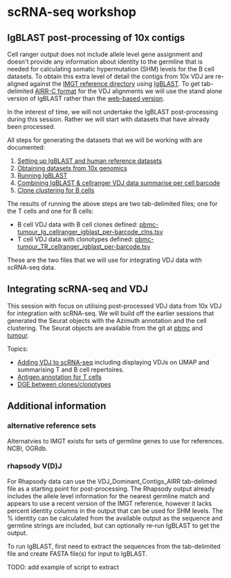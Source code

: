 # scRNA-seq workshop

## IgBLAST post-processing of 10x contigs

Cell ranger output does not include allele level gene assignment and doesn't provide any information about identity to the germline that is needed for calculating somatic hypermutation (SHM) levels for the B cell datasets. To obtain this extra level of detail the contigs from 10x VDJ are re-aligned against the [IMGT reference directory](https://www.imgt.org/vquest/refseqh.html) using [IgBLAST](https://ncbi.github.io/igblast/). To get tab-delimited [AIRR-C format](https://docs.airr-community.org/en/stable/datarep/overview.html) for the VDJ alignments we will use the stand alone version of IgBLAST rather than the [web-based version](https://www.ncbi.nlm.nih.gov/igblast/igblast.cgi).

In the interest of time, we will not undertake the IgBLAST post-processing during this session. Rather we will start with datasets that have already been processed. 

All steps for generating the datasets that we will be working with are documented:
1. [Setting up IgBLAST and human reference datasets](docs/igblast_setup.md)
2. [Obtaining datasets from 10x genomics](docs/datasets.md)
3. [Running IgBLAST](docs/running_igblast.md)
4. [Combining IgBLAST & cellranger VDJ data summarise per cell barcode](https://kjlj.github.io/scRNA-seq_VDJ/docs/joining_cellranger_igblast.html)
5. [Clone clustering for B cells](https://kjlj.github.io/scRNA-seq_VDJ/docs/building_b_cell_clones.html)

The results of running the above steps are two tab-delimited files; one for the T cells and one for B cells:
- B cell VDJ data with B cell clones defined: [pbmc-tumour_Ig_cellranger_igblast_per-barcode_clns.tsv](https://raw.githubusercontent.com/kjlj/scRNA-seq_VDJ/main/data/pbmc-tumour_Ig_cellranger_igblast_per-barcode_clns.tsv)
- T cell VDJ data with clonotypes defined: [pbmc-tumour_TR_cellranger_igblast_per-barcode.tsv](https://raw.githubusercontent.com/kjlj/scRNA-seq_VDJ/main/data/pbmc-tumour_TR_cellranger_igblast_per-barcode.tsv)

These are the two files that we will use for integrating VDJ data with scRNA-seq data.

## Integrating scRNA-seq and VDJ

This session with focus on utilising post-processed VDJ data from 10x VDJ for integration with scRNA-seq. We will build off the earlier sessions that generated the Seurat objects with the Azimuth annotation and the cell clustering. The Seurat objects are available from the git at [pbmc](dummy_location) and [tumour](dummy_location).

Topics:
- [Adding VDJ to scRNA-seq]() including displaying VDJs on UMAP and summarising T and B cell repertoires.
- [Antigen annotation for T cells]()
- [DGE between clones/clonotypes]()

## Additional information

### alternative reference sets

Alternatvies to IMGT exists for sets of germline genes to use for references. NCBI, OGRdb.

### rhapsody V(D)J

For Rhapsody data can use the VDJ_Dominant_Contigs_AIRR tab-delimed file as a starting point for post-processing. The Rhapsody output already includes the allele level information for the nearest germline match and appears to use a recent version of the IMGT reference, however it lacks percent identity columns in the output that can be used for SHM levels. The % identity can be calculated from the available output as the sequence and germline strings are included, but can optionally re-run IgBLAST to get the output.

To run IgBLAST, first need to extract the sequences from the tab-delimited file and create FASTA file(s) for input to IgBLAST.

TODO: add example of script to extract
